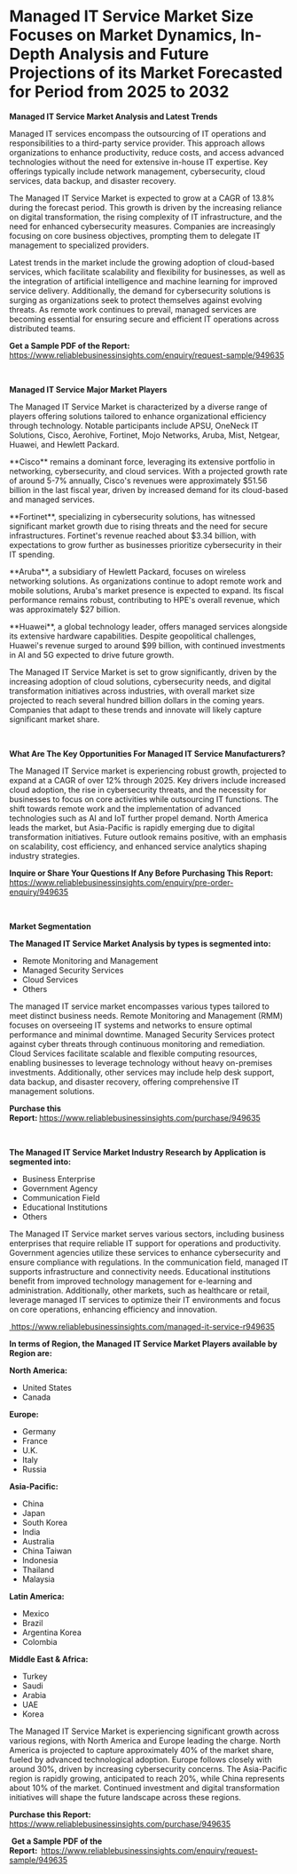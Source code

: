 <p><h1>Managed IT Service Market Size Focuses on Market Dynamics, In-Depth Analysis and Future Projections of its Market Forecasted for Period from 2025 to 2032</h1></p><p><strong>Managed IT Service Market Analysis and Latest Trends</strong></p>
<p><p>Managed IT services encompass the outsourcing of IT operations and responsibilities to a third-party service provider. This approach allows organizations to enhance productivity, reduce costs, and access advanced technologies without the need for extensive in-house IT expertise. Key offerings typically include network management, cybersecurity, cloud services, data backup, and disaster recovery.</p><p>The Managed IT Service Market is expected to grow at a CAGR of 13.8% during the forecast period. This growth is driven by the increasing reliance on digital transformation, the rising complexity of IT infrastructure, and the need for enhanced cybersecurity measures. Companies are increasingly focusing on core business objectives, prompting them to delegate IT management to specialized providers.</p><p>Latest trends in the market include the growing adoption of cloud-based services, which facilitate scalability and flexibility for businesses, as well as the integration of artificial intelligence and machine learning for improved service delivery. Additionally, the demand for cybersecurity solutions is surging as organizations seek to protect themselves against evolving threats. As remote work continues to prevail, managed services are becoming essential for ensuring secure and efficient IT operations across distributed teams.</p></p>
<p><strong>Get a Sample PDF of the Report:&nbsp;</strong> <a href="https://www.reliablebusinessinsights.com/enquiry/request-sample/949635?utm_campaign=2950&utm_medium=2&utm_source=Github&utm_content=ia&utm_term=18042025&utm_id=managed-it-service">https://www.reliablebusinessinsights.com/enquiry/request-sample/949635</a></p>
<p>&nbsp;</p>
<p><strong>Managed IT Service Major Market Players</strong></p>
<p><p>The Managed IT Service Market is characterized by a diverse range of players offering solutions tailored to enhance organizational efficiency through technology. Notable participants include APSU, OneNeck IT Solutions, Cisco, Aerohive, Fortinet, Mojo Networks, Aruba, Mist, Netgear, Huawei, and Hewlett Packard.</p><p>**Cisco** remains a dominant force, leveraging its extensive portfolio in networking, cybersecurity, and cloud services. With a projected growth rate of around 5-7% annually, Cisco's revenues were approximately $51.56 billion in the last fiscal year, driven by increased demand for its cloud-based and managed services.</p><p>**Fortinet**, specializing in cybersecurity solutions, has witnessed significant market growth due to rising threats and the need for secure infrastructures. Fortinet's revenue reached about $3.34 billion, with expectations to grow further as businesses prioritize cybersecurity in their IT spending.</p><p>**Aruba**, a subsidiary of Hewlett Packard, focuses on wireless networking solutions. As organizations continue to adopt remote work and mobile solutions, Aruba's market presence is expected to expand. Its fiscal performance remains robust, contributing to HPE's overall revenue, which was approximately $27 billion.</p><p>**Huawei**, a global technology leader, offers managed services alongside its extensive hardware capabilities. Despite geopolitical challenges, Huawei's revenue surged to around $99 billion, with continued investments in AI and 5G expected to drive future growth.</p><p>The Managed IT Service Market is set to grow significantly, driven by the increasing adoption of cloud solutions, cybersecurity needs, and digital transformation initiatives across industries, with overall market size projected to reach several hundred billion dollars in the coming years. Companies that adapt to these trends and innovate will likely capture significant market share.</p></p>
<p>&nbsp;</p>
<p><strong>What Are The Key Opportunities For Managed IT Service Manufacturers?</strong></p>
<p><p>The Managed IT Service market is experiencing robust growth, projected to expand at a CAGR of over 12% through 2025. Key drivers include increased cloud adoption, the rise in cybersecurity threats, and the necessity for businesses to focus on core activities while outsourcing IT functions. The shift towards remote work and the implementation of advanced technologies such as AI and IoT further propel demand. North America leads the market, but Asia-Pacific is rapidly emerging due to digital transformation initiatives. Future outlook remains positive, with an emphasis on scalability, cost efficiency, and enhanced service analytics shaping industry strategies.</p></p>
<p><strong>Inquire or Share Your Questions If Any Before Purchasing This Report:</strong> <a href="https://www.reliablebusinessinsights.com/enquiry/pre-order-enquiry/949635?utm_campaign=2950&utm_medium=2&utm_source=Github&utm_content=ia&utm_term=18042025&utm_id=managed-it-service">https://www.reliablebusinessinsights.com/enquiry/pre-order-enquiry/949635</a></p>
<p>&nbsp;</p>
<p><strong>Market Segmentation</strong></p>
<p><strong>The Managed IT Service Market Analysis by types is segmented into:</strong></p>
<p><ul><li>Remote Monitoring and Management</li><li>Managed Security Services</li><li>Cloud Services</li><li>Others</li></ul></p>
<p><p>The managed IT service market encompasses various types tailored to meet distinct business needs. Remote Monitoring and Management (RMM) focuses on overseeing IT systems and networks to ensure optimal performance and minimal downtime. Managed Security Services protect against cyber threats through continuous monitoring and remediation. Cloud Services facilitate scalable and flexible computing resources, enabling businesses to leverage technology without heavy on-premises investments. Additionally, other services may include help desk support, data backup, and disaster recovery, offering comprehensive IT management solutions.</p></p>
<p><strong>Purchase this Report:&nbsp;</strong><a href="https://www.reliablebusinessinsights.com/purchase/949635?utm_campaign=2950&utm_medium=2&utm_source=Github&utm_content=ia&utm_term=18042025&utm_id=managed-it-service">https://www.reliablebusinessinsights.com/purchase/949635</a></p>
<p>&nbsp;</p>
<p><strong>The Managed IT Service Market Industry Research by Application is segmented into:</strong></p>
<p><ul><li>Business Enterprise</li><li>Government Agency</li><li>Communication Field</li><li>Educational Institutions</li><li>Others</li></ul></p>
<p><p>The Managed IT Service market serves various sectors, including business enterprises that require reliable IT support for operations and productivity. Government agencies utilize these services to enhance cybersecurity and ensure compliance with regulations. In the communication field, managed IT supports infrastructure and connectivity needs. Educational institutions benefit from improved technology management for e-learning and administration. Additionally, other markets, such as healthcare or retail, leverage managed IT services to optimize their IT environments and focus on core operations, enhancing efficiency and innovation.</p></p>
<p><a href="https://www.reliablebusinessinsights.com/managed-it-service-r949635?utm_campaign=2950&utm_medium=2&utm_source=Github&utm_content=ia&utm_term=18042025&utm_id=managed-it-service">&nbsp;https://www.reliablebusinessinsights.com/managed-it-service-r949635</a></p>
<p><strong>In terms of Region, the Managed IT Service Market Players available by Region are:</strong></p>
<p>
    <p> <strong> North America: </strong>
        <ul>
            <li>United States</li>
            <li>Canada</li>
        </ul>
        </p> 
    <p> <strong> Europe: </strong>
        <ul>
            <li>Germany</li>
            <li>France</li>
            <li>U.K.</li>
            <li>Italy</li>
            <li>Russia</li>
        </ul>
        </p> 
    <p> <strong> Asia-Pacific: </strong>
        <ul>
            <li>China</li>
            <li>Japan</li>
            <li>South Korea</li>
            <li>India</li>
            <li>Australia</li>
            <li>China Taiwan</li>
            <li>Indonesia</li>
            <li>Thailand</li>
            <li>Malaysia</li>
        </ul>
        </p> 
    <p> <strong> Latin America: </strong>
        <ul>
            <li>Mexico</li>
            <li>Brazil</li>
            <li>Argentina Korea</li>
            <li>Colombia</li>
        </ul>
        </p> 
    <p> <strong> Middle East & Africa: </strong>
        <ul>
            <li>Turkey</li>
            <li>Saudi</li>
            <li>Arabia</li>
            <li>UAE</li>
            <li>Korea</li>
        </ul>
    </p>
    </p>
<p><p>The Managed IT Service Market is experiencing significant growth across various regions, with North America and Europe leading the charge. North America is projected to capture approximately 40% of the market share, fueled by advanced technological adoption. Europe follows closely with around 30%, driven by increasing cybersecurity concerns. The Asia-Pacific region is rapidly growing, anticipated to reach 20%, while China represents about 10% of the market. Continued investment and digital transformation initiatives will shape the future landscape across these regions.</p></p>
<p><strong>Purchase this Report: </strong><a href="https://www.reliablebusinessinsights.com/purchase/949635?utm_campaign=2950&utm_medium=2&utm_source=Github&utm_content=ia&utm_term=18042025&utm_id=managed-it-service">https://www.reliablebusinessinsights.com/purchase/949635</a></p>
<p>&nbsp;<strong>Get a Sample PDF of the Report:&nbsp;&nbsp;</strong><a href="https://www.reliablebusinessinsights.com/enquiry/request-sample/949635?utm_campaign=2950&utm_medium=2&utm_source=Github&utm_content=ia&utm_term=18042025&utm_id=managed-it-service">https://www.reliablebusinessinsights.com/enquiry/request-sample/949635</a></p>
<p><strong></strong></p>
<p><p></p><p></p><p></p></p>